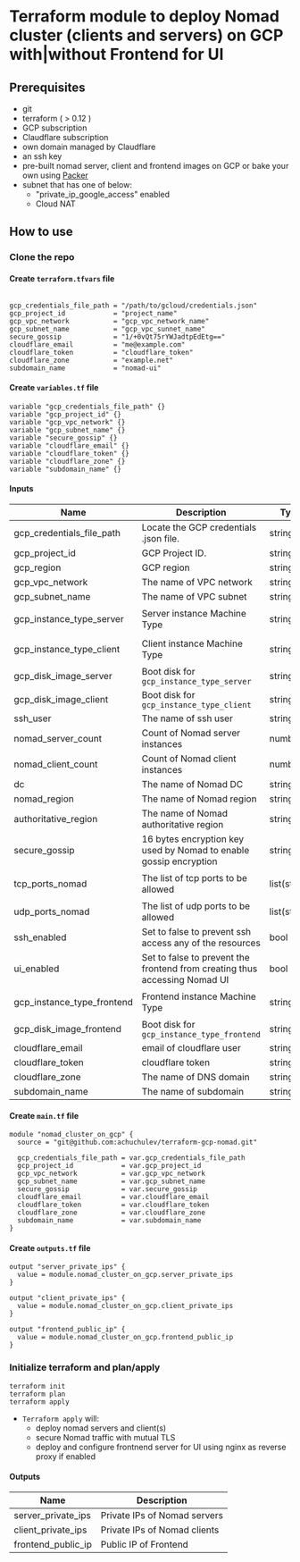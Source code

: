 # Terraform module to deploy Nomad cluster (clients and servers) on GCP with|without Frontend for UI

## Prerequisites

- git
- terraform ( > 0.12 )
- GCP subscription
- Claudflare subscription
- own domain managed by Claudflare
- an ssh key
- pre-built nomad server, client and frontend images on GCP or bake your own using [Packer](https://www.packer.io)
- subnet that has one of below:
  - "private_ip_google_access" enabled
  - Cloud NAT

## How to use

### Clone the repo

#### Create `terraform.tfvars` file

```

gcp_credentials_file_path = "/path/to/gcloud/credentials.json"
gcp_project_id            = "project_name"
gcp_vpc_network           = "gcp_vpc_network_name"
gcp_subnet_name           = "gcp_vpc_sunnet_name"
secure_gossip             = "1/+0vQt75rYWJadtpEdEtg=="
cloudflare_email          = "me@example.com"
cloudflare_token          = "cloudflare_token"
cloudflare_zone           = "example.net"
subdomain_name            = "nomad-ui"
```

#### Create `variables.tf` file

```
variable "gcp_credentials_file_path" {}
variable "gcp_project_id" {}
variable "gcp_vpc_network" {}
variable "gcp_subnet_name" {}
variable "secure_gossip" {}
variable "cloudflare_email" {}
variable "cloudflare_token" {}
variable "cloudflare_zone" {}
variable "subdomain_name" {}
```

#### Inputs

| Name  |	Description |	Type |  Default |	Required
| ----- | ----------- | ---- |  ------- | --------
| gcp_credentials_file_path | Locate the GCP credentials .json file. | string  | - | yes
| gcp_project_id | GCP Project ID. | string  | - | yes
| gcp_region | GCP region | string  | us-east4 | yes
| gcp_vpc_network | The name of VPC network | string  | - | yes
| gcp_subnet_name | The name of VPC subnet | string  | - | yes
| gcp_instance_type_server | Server instance Machine Type | string  | `n1-standard-1` | no
| gcp_instance_type_client | Client instance Machine Type | string   | `n1-standard-1` | no
| gcp_disk_image_server | Boot disk for `gcp_instance_type_server` | string  | yes | no
| gcp_disk_image_client | Boot disk for `gcp_instance_type_client` | string  | yes | no
| ssh_user | The name of ssh user | string  | `ubuntu` | no
| nomad_server_count | Count of Nomad server instances | number  | `3` | no
| nomad_client_count  | Count of Nomad client instances | number | `1` | no
| dc | The name of Nomad DC | string | `dc1` | no
| nomad_region | The name of Nomad region | string  | `global` | no
| authoritative_region | The name of Nomad authoritative region  | string  | `global` | no
| secure_gossip | 16 bytes encryption key used by Nomad to enable gossip encryption  | string  | `null` | yes
| tcp_ports_nomad | The list of tcp  ports to be allowed | list(string) | `"4646", "4647", "4648"` | no
| udp_ports_nomad | The list of udp  ports to be allowed | list(string) | `"4648"` | no
| ssh_enabled | Set to false to prevent ssh access any of the resources | bool | `true` | no
| ui_enabled | Set to false to prevent the frontend from creating thus accessing Nomad UI | bool | `true` | no
| gcp_instance_type_frontend |  Frontend instance Machine Type | string  | `n1-standard-1` | no
| gcp_disk_image_frontend | Boot disk for `gcp_instance_type_frontend` | string  | yes | no
| cloudflare_email | email of cloudflare user  | string  | `null` | yes
| cloudflare_token | cloudflare token  | string  | `null` | yes
| cloudflare_zone | The name of DNS domain  | string  | `null` | yes
| subdomain_name | The name of subdomain  | string  | `null` | yes


#### Create `main.tf` file

```
module "nomad_cluster_on_gcp" {
  source = "git@github.com:achuchulev/terraform-gcp-nomad.git"
  
  gcp_credentials_file_path = var.gcp_credentials_file_path
  gcp_project_id            = var.gcp_project_id
  gcp_vpc_network           = var.gcp_vpc_network
  gcp_subnet_name           = var.gcp_subnet_name
  secure_gossip             = var.secure_gossip
  cloudflare_email          = var.cloudflare_email
  cloudflare_token          = var.cloudflare_token
  cloudflare_zone           = var.cloudflare_zone
  subdomain_name            = var.subdomain_name
}

```

#### Create `outputs.tf` file

```
output "server_private_ips" {
  value = module.nomad_cluster_on_gcp.server_private_ips
}

output "client_private_ips" {
  value = module.nomad_cluster_on_gcp.client_private_ips
}

output "frontend_public_ip" {
  value = module.nomad_cluster_on_gcp.frontend_public_ip
}
```

### Initialize terraform and plan/apply

```
terraform init
terraform plan
terraform apply
```

- `Terraform apply` will:
  - deploy nomad servers and client(s)
  - secure Nomad traffic with mutual TLS
  - deploy and configure frontnend server for UI using nginx as reverse proxy if enabled
  
  
#### Outputs

| Name  |	Description 
| ----- | ----------- 
| server_private_ips | Private IPs of Nomad servers
| client_private_ips  | Private IPs of Nomad clients
| frontend_public_ip  | Public IP of Frontend

